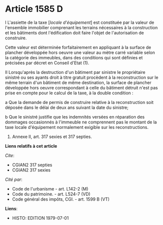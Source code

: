 # Article 1585 D

I  L'assiette de la taxe [*locale d'équipement*] est constituée par la valeur de l'ensemble immobilier comprenant les
terrains nécessaires à la construction et les bâtiments dont l'édification doit faire l'objet de l'autorisation de
construire.

Cette valeur est déterminée forfaitairement en appliquant à la surface de plancher développée hors oeuvre une valeur au mètre
carré variable selon la catégorie des immeubles, dans des conditions qui sont définies et précisées par décret en Conseil
d'Etat (1).

II  Lorsqu'après la destruction d'un bâtiment par sinistre le propriétaire sinistré ou ses ayants droit à titre gratuit
procèdent à la reconstruction sur le même terrain d'un bâtiment de même destination, la surface de plancher développée hors
oeuvre correspondant à celle du bâtiment détruit n'est pas prise en compte pour le calcul de la taxe, à la double condition :

a  Que la demande de permis de construire relative à la reconstruction soit déposée dans le délai de deux ans suivant la date
du sinistre;

b  Que le sinistré justifie que les indemnités versées en réparation des dommages occasionnés à l'immeuble ne comprennent pas
le montant de la taxe locale d'équipement normalement exigible sur les reconstructions.

1)  Annexe II, art. 317 sexies et 317 septies.

**Liens relatifs à cet article**

_Cite_:

  - CGIAN2 317 septies
  - CGIAN2 317 sexies

_Cité par_:

  - Code de l'urbanisme - art. L142-2 (M)
  - Code du patrimoine. - art. L524-7 (VD)
  - Code général des impôts, CGI. - art. 1599 B (VT)

**Liens**:

  - HISTO: EDITION 1979-07-01
